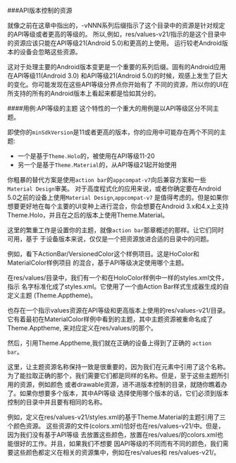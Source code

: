 ###API版本控制的资源

就像之前在这章中指出的，-vNNN系列后缀指示了这个目录中的资源是针对规定的API等级或者更高的等级的。
所以,例如，res/values-v21/指示的是这个目录中的资源应该只能在API等级21(Android 5.0)和更高的上使用。
运行较老Android版本的设备会忽略这些资源。

这对于处理主要的Android版本变更是一个重要的系列后缀。固有的Android应用在API等级11(Android 3.0)
和API等级21(Android 5.0)的时候，观感上发生了巨大的变化。你可能发现在这些API等级分界点你开始有了
不同的资源，所以你的UI在所支持的所有的Android版本上看起来都是恰如其分的。

####用例:API等级的主题
这个特性的一个重大的用例是以API等级区分不同主题。

即使你的`minSdkVersion`是11或者更高的版本，你的应用中可能存在两个不同的主题:

* 一个是基于`Theme.Holo`的，被使用在API等级11-20
* 另一个是基于`Theme.Material`的，从API等级21起开始使用

你粗暴的替代方案是使用`action bar`的`appcompat-v7`向后兼容方案和一些`Material Design`审美。
对于高度程式化的应用来说，或者你确定要在Android 5.0之前的设备上使用`Material Design`,`appcompat-v7`
是值得考虑的。但是如果你想要更好地在每个主要的UI变种上进行混合，你会想要在Android 3.x和4.x上支持
Theme.Holo，并且在之后的版本上使用Theme.Material。

这里的繁重工作是设置你的主题，就像`action bar`那章概述的那样。让它们同时可用，基于
于设备版本来说，仅仅是一个把资源放进合适的目录中的问题。

例如，看下ActionBar/VersionedColor这个样例项目。这是HoColor和MaterialColor样例项目
的混合，基于API等级决定使用哪个主题。

在res/values/目录中，我们有一个和在HoloColor样例中一样的styles.xml文件，指示
名字标准化成了styles.xml。它使用了一个由Action Bar样式生成器生成的自定义主题
(Theme.Apptheme)。

也存在一个指示values资源在API等级和更高版本上使用的res/values-v21/目录。
它有着最初在MaterialColor样例中看到的主题，其中主题资源被重命名成了Theme.Apptheme,
来对应定义在res/values/的那个。

然后，<application>引用Theme.Apptheme,我们就在正确的设备上得到了正确的
`action bar`。

这里，让主题资源名称保持一致是很重要的，因为我们在<application>元素中引用了这个名称。
为了能拉取正确的那个，我们需要它们都是同样的名称。但是，至于这些主题所引用的资源，例如颜色
或者drawable资源，进不进版本控制的目录，就随你瞧着办了。如果你想要多个版本，其中API等级
选择使用哪个版本的话，它们必须到版本控制的目录中并且要有相同的名称。

例如，定义在res/values-v21/styles.xml的基于Theme.Material的主题引用了三个颜色资源。
这些资源的文件(colors.xml)恰好也在res/values-v21/中。但是，因为我们没有基于API等级
去放置这些颜色，放置在res/values/的colors.xml也能很好的工作。并且，如果我们不想要
因API等级的不同而有不同的颜色，我们需要这些颜色都定义在相关的资源集中，例如在res/values和
res/values-v21/。

